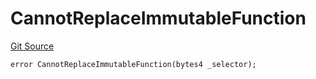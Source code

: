 # CannotReplaceImmutableFunction
[Git Source](https://github.com/thrackle-io/aquifi-rules-v1/blob/5b4c46cba4728d833e07b42f737a689087f379aa/src/protocol/economic/ruleProcessor/RuleProcessorDiamondLib.sol)


```solidity
error CannotReplaceImmutableFunction(bytes4 _selector);
```

